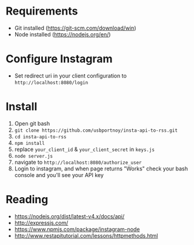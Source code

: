 # Requirements
* Git installed (https://git-scm.com/download/win)
* Node installed (https://nodejs.org/en/)


# Configure Instagram
* Set redirect uri in your client configuration to `http://localhost:8080/login`

# Install
1. Open git bash
2. `git clone https://github.com/usbportnoy/insta-api-to-rss.git`
3. `cd insta-api-to-rss`
4. `npm install`
5. replace `your_client_id` & `your_client_secret` in `keys.js`
6. `node server.js`
7. navigate to `http://localhost:8080/authorize_user`
8. Login to instagram, and when page returns "Works" check your bash console and you'll see your API key

# Reading
* https://nodejs.org/dist/latest-v4.x/docs/api/
* http://expressjs.com/
* https://www.npmjs.com/package/instagram-node
* http://www.restapitutorial.com/lessons/httpmethods.html


